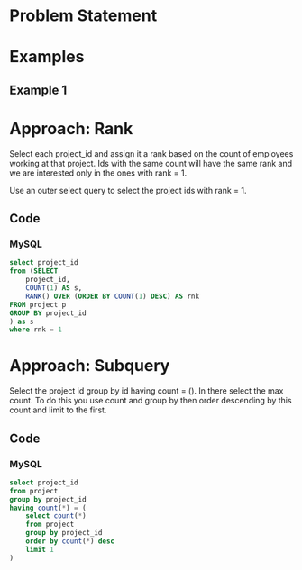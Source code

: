 # Problem Statement

# Examples
## Example 1

# Approach: Rank
Select each project_id and assign it a rank based on the count of employees working at that project. Ids with the same count will have the same rank and we are interested only in the ones with rank = 1.

Use an outer select query to select the project ids with rank = 1.
## Code
### MySQL
```sql
select project_id
from (SELECT 
    project_id,
    COUNT(1) AS s,
    RANK() OVER (ORDER BY COUNT(1) DESC) AS rnk
FROM project p
GROUP BY project_id
) as s
where rnk = 1
```
# Approach: Subquery
Select the project id group by id having count = ().
In there select the max count. To do this you use count and group by then order descending by this count and limit to the first.
## Code
### MySQL
```sql
select project_id
from project 
group by project_id
having count(*) = (
    select count(*)
    from project 
    group by project_id
    order by count(*) desc
    limit 1
)
```